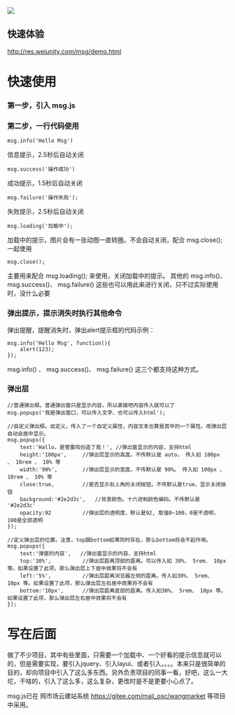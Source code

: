 ![](https://res.weiunity.com/msg/images/all.png)

## 快速体验
http://res.weiunity.com/msg/demo.html

# 快速使用
### 第一步，引入 msg.js 
<script src="https://res.weiunity.com/msg/msg.js"></script>
### 第二步，一行代码使用
````
msg.info('Hello Msg')
````
信息提示，2.5秒后自动关闭

````
msg.success('操作成功')
````
成功提示，1.5秒后自动关闭

````
msg.failure('操作失败');
````
失败提示，2.5秒后自动关闭

````
msg.loading('加载中');
````
加载中的提示，图片会有一张动图一直转圈。不会自动关闭，配合 msg.close(); 一起使用

````
msg.close();
````
主要用来配合 msg.loading(); 来使用，关闭加载中的提示。
其他的 msg.info()、 msg.success()、 msg.failure() 这些也可以用此来进行关闭，只不过实际使用时，没什么必要

### 弹出提示，提示消失时执行其他命令
弹出提醒，提醒消失时，弹出alert提示框的代码示例：
````
msg.info('Hello Msg', function(){
	alert(123);
});
````
msg.info() 、 msg.success()、 msg.failure() 这三个都支持这种方式。

### 弹出层
````
//普通弹出框。普通弹出窗只是显示内容，所以直接吧内容传入就可以了
msg.popups('我是弹出窗口，可以传入文字、也可以传入html');

//自定义弹出框。自定义，传入了一个自定义属性，内容文本也算是其中的一个属性。改弹出层自动会居中显示。
msg.popups({
	text:'Hallo，是管雷鸣创造了我！',	//弹出窗显示的内容，支持html
	height:'100px',		//弹出层显示的高度。不传默认是 auto。 传入如 100px 、 10rem 、 10% 等 
	width:'90%',		//弹出层显示的宽度。不传默认是 90%。 传入如 100px 、 10rem 、 10% 等
	close:true,			//是否显示右上角的关闭按钮，不传默认是true，显示关闭按钮
	background:'#2e2d3c',	//背景颜色。十六进制颜色编码。不传默认是 '#2e2d3c'
	opacity:92			//弹出层的透明度，默认是92, 取值0~100，0是不透明，100是全部透明
});

//定义弹出层的位置。注意，top跟bottom如果同时存在，那么bottom将会不起作用。
msg.popups({
	text:'弹窗的内容',	//弹出窗显示的内容，支持html
	top:'30%',			//弹出层距离顶部的距离。可以传入如 30%、 5rem、 10px 等。如果设置了此项，那么弹出层上下居中效果将不会有
	left:'5%',			//弹出层距离浏览器左侧的距离。传入如30%、 5rem、 10px 等。如果设置了此项，那么弹出层左右居中效果将不会有
	bottom:'10px',		//弹出层距离底部的距离。传入如30%、 5rem、 10px 等。如果设置了此项，那么弹出层左右居中效果将不会有
});
````

# 写在后面
做了不少项目，其中有些里面，只需要一个加载中、一个好看的提示信息就可以的，但是需要实现，要引入jquery、引入layui、或者引入。。。。本来只是很简单的目的，却向项目中引入了这么多东西。另外负责项目的同事一看，好吧，这么一大坨，干啥的，引入了这么多，这么复杂，更改时是不是更要小心点了。

msg.js已在 网市场云建站系统 https://gitee.com/mail_osc/wangmarket 等项目中采用。